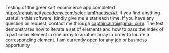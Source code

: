 Testing of the greenkart ecommerce app completed https://rahulshettyacademy.com/seleniumPractise/#/. If you find anything useful in this software, kindly give me a star each time. If you have any question or request, contact me through captain.alabi@gmail.com.
The test demonstrates how to iterate a set of elements and how to pass the index of a particular element in one array to another array in order to locate a corresponding element.
I am currently open for any job or business opportunity
